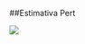 
##Estimativa Pert

[![](https://docs.google.com/spreadsheets/d/e/2PACX-1vSjXINHLZz6TzvzJpPFvMiNKKs_BHmXiCQvk1U_nC0QXODjNsrfvNBTEgZPa1yvURcsq0WuiGmShwoQ/pubhtml?gid=1960473857&amp;single=true&amp;widget=true&amp;headers=false)](https://docs.google.com/spreadsheets/d/e/2PACX-1vSjXINHLZz6TzvzJpPFvMiNKKs_BHmXiCQvk1U_nC0QXODjNsrfvNBTEgZPa1yvURcsq0WuiGmShwoQ/pubhtml?gid=1960473857&amp;single=true&amp;widget=true&amp;headers=false)